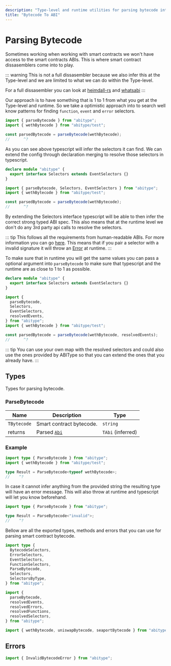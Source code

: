 ```yaml
---
description: "Type-level and runtime utilities for parsing bytecode into ABIs."
title: "Bytecode To ABI"
---
```


# Parsing Bytecode

Sometimes working when working with smart contracts we won't have access to the smart contracts ABIs. This is where smart contract dissasemblers come into to play.

::: warning
This is not a full dissasembler because we also infer this at the Type-level and we are limited to what we can do within the Type-level.

For a full dissasembler you can look at [heimdall-rs](https://github.com/Jon-Becker/heimdall-rs) and [whatsabi](https://github.com/shazow/whatsabi)
:::

Our approach is to have something that is 1 to 1 from what you get at the Type-level and runtime. So we take a optimistic approach into to search well know patterns for finding `function`, `event` and `error` selectors.

```ts twoslash
import { parseBytecode } from "abitype";
import { wethBytecode } from "abitype/test";

const parsedBytecode = parseBytecode(wethBytecode);
//      ^?
```

As you can see above typescript will infer the selectors it can find. We can extend the config through declaration merging to resolve those selectors in typescript.

```ts twoslash
declare module "abitype" {
  export interface Selectors extends EventSelectors {}
}

import { parseBytecode, Selectors, EventSelectors } from "abitype";
import { wethBytecode } from "abitype/test";

const parsedBytecode = parseBytecode(wethBytecode);
//      ^?
```

By extending the Selectors interface typescript will be able to then infer the correct strong typed ABI spec. This also means that at the runtime level we don't do any 3rd party api calls to resolve the selectors.

::: tip
This follows all the requirements from human-readable ABIs. For more information you can go [here](/api/human). This means that if you pair a selector with a invalid signature it will throw an [Error](/api/human#errors-1) at runtime.
:::

To make sure that in runtime you will get the same values you can pass a optional argument into `parseBytecode` to make sure that typescript and the runtime are as close to 1 to 1 as possible.

```ts twoslash
declare module "abitype" {
  export interface Selectors extends EventSelectors {}
}

import {
  parseBytecode,
  Selectors,
  EventSelectors,
  resolvedEvents,
} from "abitype";
import { wethBytecode } from "abitype/test";

const parsedBytecode = parseBytecode(wethBytecode, resolvedEvents);
//      ^?
```

::: tip
You can use your own map with the resolved selectors and could also use the ones provided by ABIType so that you can extend the ones that you already have.
:::

## Types

Types for parsing bytecode.

### ParseBytecode

| Name        | Description                    | Type              |
| ----------- | ------------------------------ | ----------------- |
| `TBytecode` | Smart contract bytecode.       | `string`          |
| returns     | Parsed [`Abi`](/api/types#abi) | `TAbi` (inferred) |

### Example

```ts twoslash
import type { ParseBytecode } from "abitype";
import { wethBytecode } from "abitype/test";

type Result = ParseBytecode<typeof wethBytecode>;
//    ^?
```

In case it cannot infer anything from the provided string the resulting type will have an error message. This will also throw at runtime and typescript will let you know beforehand.

```ts twoslash
import type { ParseBytecode } from "abitype";

type Result = ParseBytecode<"invalid">;
//    ^?
```

Bellow are all the exported types, methods and errors that you can use for parsing smart contract bytecode.

```ts twoslash
import type {
  BytecodeSelectors,
  ErrorSelectors,
  EventSelectors,
  FunctionSelectors,
  ParseBytecode,
  Selectors,
  SelectorsByType,
} from "abitype";

import {
  parseBytecode,
  resolvedEvents,
  resolvedErrors,
  resolvedFunctions,
  resolvedSelectors,
} from "abitype";

import { wethBytecode, uniswapBytecode, seaportBytecode } from "abitype/test";
```

## Errors

```ts twoslash
import { InvalidBytecodeError } from "abitype";
```
